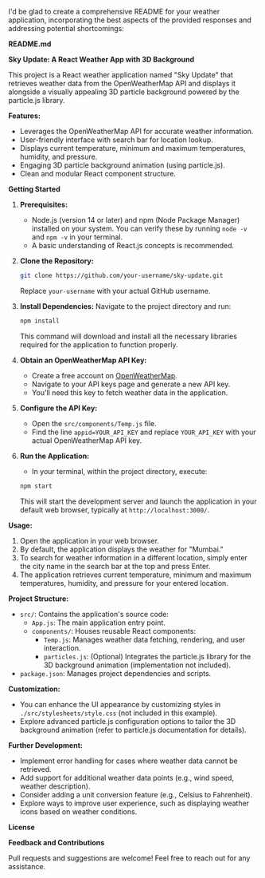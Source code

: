 I'd be glad to create a comprehensive README for your weather application, incorporating the best aspects of the provided responses and addressing potential shortcomings:

**README.md**

**Sky Update: A React Weather App with 3D Background**

This project is a React weather application named "Sky Update" that retrieves weather data from the OpenWeatherMap API and displays it alongside a visually appealing 3D particle background powered by the particle.js library.

**Features:**

- Leverages the OpenWeatherMap API for accurate weather information.
- User-friendly interface with search bar for location lookup.
- Displays current temperature, minimum and maximum temperatures, humidity, and pressure.
- Engaging 3D particle background animation (using particle.js).
- Clean and modular React component structure.

**Getting Started**

1. **Prerequisites:**
   - Node.js (version 14 or later) and npm (Node Package Manager) installed on your system. You can verify these by running `node -v` and `npm -v` in your terminal.
   - A basic understanding of React.js concepts is recommended.

2. **Clone the Repository:**
   ```bash
   git clone https://github.com/your-username/sky-update.git
   ```
   Replace `your-username` with your actual GitHub username.

3. **Install Dependencies:**
   Navigate to the project directory and run:
   ```bash
   npm install
   ```
   This command will download and install all the necessary libraries required for the application to function properly.

4. **Obtain an OpenWeatherMap API Key:**
   - Create a free account on [OpenWeatherMap](https://openweathermap.org/).
   - Navigate to your API keys page and generate a new API key.
   - You'll need this key to fetch weather data in the application.

5. **Configure the API Key:**
   - Open the `src/components/Temp.js` file.
   - Find the line `appid=YOUR_API_KEY` and replace `YOUR_API_KEY` with your actual OpenWeatherMap API key.

6. **Run the Application:**
   - In your terminal, within the project directory, execute:
   ```bash
   npm start
   ```
   This will start the development server and launch the application in your default web browser, typically at `http://localhost:3000/`.

**Usage:**

1. Open the application in your web browser.
2. By default, the application displays the weather for "Mumbai."
3. To search for weather information in a different location, simply enter the city name in the search bar at the top and press Enter.
4. The application retrieves current temperature, minimum and maximum temperatures, humidity, and pressure for your entered location.

**Project Structure:**

- `src/`: Contains the application's source code:
  - `App.js`: The main application entry point.
  - `components/`: Houses reusable React components:
    - `Temp.js`: Manages weather data fetching, rendering, and user interaction.
    - `particles.js`: (Optional) Integrates the particle.js library for the 3D background animation (implementation not included).
- `package.json`: Manages project dependencies and scripts.

**Customization:**

- You can enhance the UI appearance by customizing styles in `./src/stylesheets/style.css` (not included in this example).
- Explore advanced particle.js configuration options to tailor the 3D background animation (refer to particle.js documentation for details).

**Further Development:**

- Implement error handling for cases where weather data cannot be retrieved.
- Add support for additional weather data points (e.g., wind speed, weather description).
- Consider adding a unit conversion feature (e.g., Celsius to Fahrenheit).
- Explore ways to improve user experience, such as displaying weather icons based on weather conditions.

**License**

**Feedback and Contributions**

Pull requests and suggestions are welcome! Feel free to reach out for any assistance.
